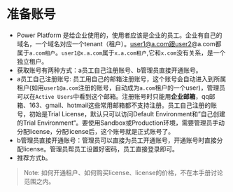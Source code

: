 # 准备账号
+ Power Platform 是给企业使用的，使用者应该是企业的员工。企业有自己的域名，一个域名对应一个tenant（租户）。user1@a.com跟user2@a.com都属于`a.com租户`。`user1@x.a.com`属于`x.a.com租户`,它和`x.com`没有关系，是一个独立租户。
+ 获取账号有两种方式：a员工自己注册账号、b管理员直接开通账号。
+ a员工自己注册账号: 员工用自己的邮箱注册账号，这个账号会自动进入到所属租户(如用`user1@a.com`注册的账号，自动成为`a.com`租户的一个user)，管理员可以在`Active Users`中看到这个邮箱。注册账号时只能用**企业邮箱**，qq邮箱、163、gmail、hotmail这些常用邮箱都不支持注册。员工自己注册的账号，初始是Trial License，默认只可以访问Default Environment和”自己创建的Trial Environment“。要使用Sandbox或Production环境，需要管理员手动分配license，分配license后，这个账号就是正式账号了。
+ b管理员直接开通账号：管理员可以直接为员工开通账号，开通账号时直接分配license。管理员帮员工设置好密码，员工直接登录即可。
+ 推荐方式b。


> Note: 如何开通租户、如何购买license、license的价格，不在本手册讨论范围之内。
